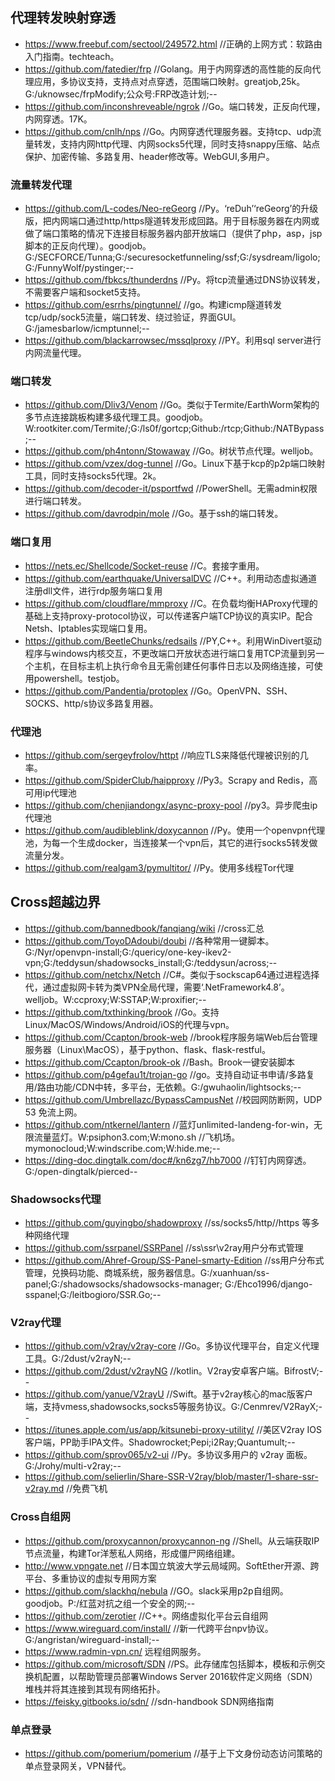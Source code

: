 ## 代理转发映射穿透
- https://www.freebuf.com/sectool/249572.html    //正确的上网方式：软路由入门指南。techteach。
- https://github.com/fatedier/frp    //Golang。用于内网穿透的高性能的反向代理应用，多协议支持，支持点对点穿透，范围端口映射。greatjob,25k。G:/uknowsec/frpModify;公众号:FRP改造计划;--
- https://github.com/inconshreveable/ngrok    //Go。端口转发，正反向代理，内网穿透。17K。
- https://github.com/cnlh/nps    //Go。内网穿透代理服务器。支持tcp、udp流量转发，支持内网http代理、内网socks5代理，同时支持snappy压缩、站点保护、加密传输、多路复用、header修改等。WebGUI,多用户。
### 流量转发代理
- https://github.com/L-codes/Neo-reGeorg    //Py。‘reDuh’‘reGeorg’的升级版，把内网端口通过http/https隧道转发形成回路。用于目标服务器在内网或做了端口策略的情况下连接目标服务器内部开放端口（提供了php，asp，jsp脚本的正反向代理）。goodjob。G:/SECFORCE/Tunna;G:/securesocketfunneling/ssf;G:/sysdream/ligolo;G:/FunnyWolf/pystinger;--
- https://github.com/fbkcs/thunderdns    //Py。将tcp流量通过DNS协议转发，不需要客户端和socket5支持。
- https://github.com/esrrhs/pingtunnel/    //go。构建icmp隧道转发tcp/udp/sock5流量，端口转发、绕过验证，界面GUI。G:/jamesbarlow/icmptunnel;--
- https://github.com/blackarrowsec/mssqlproxy    //PY。利用sql server进行内网流量代理。
### 端口转发
- https://github.com/Dliv3/Venom    //Go。类似于Termite/EarthWorm架构的多节点连接跳板构建多级代理工具。goodjob。W:rootkiter.com/Termite/;G:/ls0f/gortcp;Github:/rtcp;Github:/NATBypass;--
- https://github.com/ph4ntonn/Stowaway    //Go。树状节点代理。welljob。
- https://github.com/vzex/dog-tunnel    //Go。Linux下基于kcp的p2p端口映射工具，同时支持socks5代理。2k。
- https://github.com/decoder-it/psportfwd    //PowerShell。无需admin权限进行端口转发。
- https://github.com/davrodpin/mole    //Go。基于ssh的端口转发。
### 端口复用
- https://nets.ec/Shellcode/Socket-reuse    //C。套接字重用。
- https://github.com/earthquake/UniversalDVC    //C++。利用动态虚拟通道注册dll文件，进行rdp服务端口复用
- https://github.com/cloudflare/mmproxy    //C。在负载均衡HAProxy代理的基础上支持proxy-protocol协议，可以传递客户端TCP协议的真实IP。配合Netsh、Iptables实现端口复用。
- https://github.com/BeetleChunks/redsails    //PY,C++。利用WinDivert驱动程序与windows内核交互，不更改端口开放状态进行端口复用TCP流量到另一个主机，在目标主机上执行命令且无需创建任何事件日志以及网络连接，可使用powershell。testjob。
- https://github.com/Pandentia/protoplex    //Go。OpenVPN、SSH、SOCKS、http/s协议多路复用器。
### 代理池
- https://github.com/sergeyfrolov/httpt    //响应TLS来降低代理被识别的几率。
- https://github.com/SpiderClub/haipproxy    //Py3。Scrapy and Redis，高可用ip代理池
- https://github.com/chenjiandongx/async-proxy-pool    //py3。异步爬虫ip代理池
- https://github.com/audibleblink/doxycannon    //Py。使用一个openvpn代理池，为每一个生成docker，当连接某一个vpn后，其它的进行socks5转发做流量分发。
- https://github.com/realgam3/pymultitor/    //Py。使用多线程Tor代理
## Cross超越边界
- https://github.com/bannedbook/fanqiang/wiki    //cross汇总
- https://github.com/ToyoDAdoubi/doubi    //各种常用一键脚本。G:/Nyr/openvpn-install;G:/quericy/one-key-ikev2-vpn;G:/teddysun/shadowsocks_install;G:/teddysun/across;--
- https://github.com/netchx/Netch    //C#。类似于sockscap64通过进程选择代，通过虚拟网卡转为类VPN全局代理，需要‘.NetFramework4.8’。welljob。W:ccproxy;W:SSTAP;W:proxifier;--
- https://github.com/txthinking/brook    //Go。支持Linux/MacOS/Windows/Android/iOS的代理与vpn。
- https://github.com/Ccapton/brook-web    //brook程序服务端Web后台管理服务器（Linux\MacOS），基于python、flask、flask-restful。
- https://github.com/Ccapton/brook-ok    //Bash。Brook一键安装脚本
- https://github.com/p4gefau1t/trojan-go    //go。支持自动证书申请/多路复用/路由功能/CDN中转，多平台，无依赖。G:/gwuhaolin/lightsocks;--
- https://github.com/Umbrellazc/BypassCampusNet    //校园网防断网，UDP 53 免流上网。
- https://github.com/ntkernel/lantern    //蓝灯unlimited-landeng-for-win，无限流量蓝灯。W:psiphon3.com;W:mono.sh //飞机场。mymonocloud;W:windscribe.com;W:hide.me;--
- https://ding-doc.dingtalk.com/doc#/kn6zg7/hb7000    //钉钉内网穿透。G:/open-dingtalk/pierced--
### Shadowsocks代理
- https://github.com/guyingbo/shadowproxy    //ss/socks5/http//https 等多种网络代理
- https://github.com/ssrpanel/SSRPanel    //ss\ssr\v2ray用户分布式管理
- https://github.com/Ahref-Group/SS-Panel-smarty-Edition    //ss用户分布式管理，兑换码功能、商城系统，服务器信息。G:/xuanhuan/ss-panel;G:/shadowsocks/shadowsocks-manager;
G:/Ehco1996/django-sspanel;G:/leitbogioro/SSR.Go;--
### V2ray代理
- https://github.com/v2ray/v2ray-core    //Go。多协议代理平台，自定义代理工具。G:/2dust/v2rayN;--
- https://github.com/2dust/v2rayNG    //kotlin。V2ray安卓客户端。BifrostV;--
- https://github.com/yanue/V2rayU    //Swift。基于v2ray核心的mac版客户端，支持vmess,shadowsocks,socks5等服务协议。G:/Cenmrev/V2RayX;--
- https://itunes.apple.com/us/app/kitsunebi-proxy-utility/    //美区V2ray IOS客户端，PP助手IPA文件。Shadowrocket;Pepi;i2Ray;Quantumult;--
- https://github.com/sprov065/v2-ui    //Py。多协议多用户的 v2ray 面板。G:/Jrohy/multi-v2ray;--
- https://github.com/selierlin/Share-SSR-V2ray/blob/master/1-share-ssr-v2ray.md    //免费飞机
### Cross自组网
- https://github.com/proxycannon/proxycannon-ng    //Shell。从云端获取IP节点流量，构建Tor洋葱私人网络，形成僵尸网络组建。
- http://www.vpngate.net    //日本国立筑波大学云局域网。SoftEther开源、跨平台、多重协议的虚拟专用网方案
- https://github.com/slackhq/nebula    //GO。slack采用p2p自组网。goodjob。P:/红蓝对抗之组一个安全的网;--
- https://github.com/zerotier    //C++。网络虚拟化平台云自组网
- https://www.wireguard.com/install/    //新一代跨平台npv协议。G:/angristan/wireguard-install;--
- https://www.radmin-vpn.cn/    远程组网服务。
- https://github.com/microsoft/SDN    //PS。此存储库包括脚本，模板和示例交换机配置，以帮助管理员部署Windows Server 2016软件定义网络（SDN）堆栈并将其连接到其现有网络拓扑。
- https://feisky.gitbooks.io/sdn/    //sdn-handbook SDN网络指南
### 单点登录
- https://github.com/pomerium/pomerium    //基于上下文身份动态访问策略的单点登录网关，VPN替代。